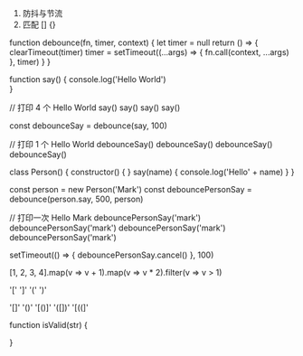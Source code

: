 1. 防抖与节流
2. 匹配 [] {}


function debounce(fn, timer, context) {
    let timer = null
    return () => {
        clearTimeout(timer)
        timer = setTimeout((...args) => {
            fn.call(context, ...args)
        }, timer)
    }
}

function say() {
    console.log('Hello World')    
}

// 打印 4 个 Hello World
say()
say()
say()
say()


const debounceSay = debounce(say, 100)

// 打印 1 个 Hello World
debounceSay()
debounceSay()
debounceSay()
debounceSay()


class Person() {
    constructor() {
    }
    say(name) {
        console.log('Hello' + name)
    }
}

const person = new Person('Mark')
const debouncePersonSay = debounce(person.say, 500, person)

// 打印一次 Hello Mark
debouncePersonSay('mark')
debouncePersonSay('mark')
debouncePersonSay('mark')
debouncePersonSay('mark')

setTimeout(() => {
    debouncePersonSay.cancel()
}, 100)



[1, 2, 3, 4].map(v => v + 1).map(v => v * 2).filter(v => v > 1)



'[' ']' '(' ')'

'[]' '()' '[()]' '([])'
'[((]'

function isValid(str) {

}